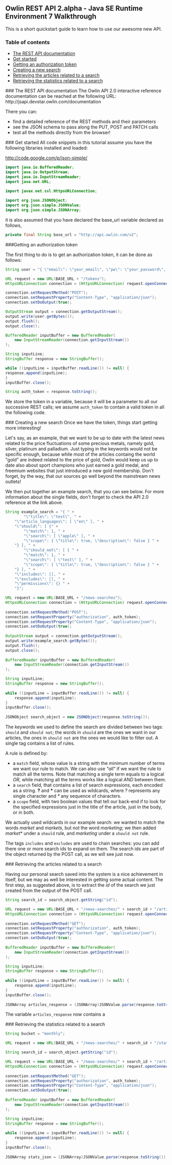 ## Owlin REST API 2.alpha - Java SE Runtime Environment 7 Walkthrough

This is a short quickstart guide to learn how to use our awesome new API.

### Table of contents
- [The REST API documentation](#apidocumentation)
- [Get started](#getstarted)
- [Getting an authorization token](#authtoken)
- [Creating a new search](#newsearch)
- [Retrieving the articles related to a search](#searcharticles)
- [Retrieving the statistics related to a search](#searchstats)

<div id='apidocumentation'/>
### The REST API documentation
The Owlin API 2.0 interactive reference documentation can be reached at the following URL: http://jsapi.devstar.owlin.com/documentation

There you can:
* find a detailed reference of the REST methods and their parameters
* see the JSON schema to pass along the PUT, POST and PATCH calls
* test all the methods directly from the browser!

<div id='getstarted'/>
### Get started
All code snippets in this tutorial assume you have the following libraries installed and loaded:

http://code.google.com/p/json-simple/

```java
import java.io.BufferedReader;
import java.io.OutputStream;
import java.io.InputStreamReader;
import java.net.URL;
 
import javax.net.ssl.HttpsURLConnection;

import org.json.JSONObject;
import org.json.simple.JSONValue;
import org.json.simple.JSONArray;
```

it is also assumed that you have declared the base_url variable declared as follows,

```java
private final String base_url = "http://api.owlin.com/v2";

```

<div id='authtoken'/>
###Getting an authorization token

The first thing to do is to get an authorization token, it can be done as follows:

```java
String user = "{ \"email\": \"your_email\", \"pw\": \"your_password\", \"duration\": 0 }";

URL request = new URL(BASE_URL + "/tokens");
HttpsURLConnection connection = (HttpsURLConnection) request.openConnection();

connection.setRequestMethod("POST");
connection.setRequestProperty("Content-Type", "application/json");
connection.setDoOutput(true);

OutputStream output = connection.getOutputStream();
output.write(user.getBytes());
output.flush();
output.close();

BufferedReader inputBuffer = new BufferedReader(
    new InputStreamReader(connection.getInputStream())
);

String inputLine;
StringBuffer response = new StringBuffer();

while ((inputLine = inputBuffer.readLine()) != null) {
response.append(inputLine);
}
inputBuffer.close();

String auth_token = response.toString(); 
```

 We store the token in a variable, because it will be a parameter to all our successive REST calls; we assume `auth_token` to contain a valid token in all the following code.
 
<div id='newsearch'/>
### Creating a new search
Once we have the token, things start getting more interesting!

Let's say, as an example, that we want to be up to date with the latest news related to the price fluctuations of some precious metals, namely gold, silver, platinum and palladium. Just typing in the keywords would not be specific enough, because while most of the articles containg the world "gold" are indeed related to the price of gold, Owlin would keep us up to date also about sport champions who just earned a gold medal, and freemium websites that just introduced a new gold membership.
Don't forget, by the way, that our sources go well beyond the mainstream news outlets! 

We then put together an example search, that you can see below.  For more information about the single fields, don't forget to check the API 2.0 reference at the link above.

```java
String example_search = "{ " +
        "\"title\": \"test\", " +
	"\"article_languages\": [ \"en\" ], " +
	"\"should\": [ {" +
	    "\"match\": 1, " +
	    "\"search\": [ \"apple\" ], " +
	    "\"scope\": { \"title\": true, \"description\": false } " +
	"} ], " +
        "\"should_not\": [ { " +
	    "\"match\": 1, " +
	    "\"search\": [ \"test\" ], " +
	    "\"scope\": { \"title\": true, \"description\": false } " +
	"} ], " +
	"\"includes\": [], " +
	"\"excludes\": [], " +
	"\"permissions\": {} " +
    "}";

URL request = new URL(BASE_URL + "/news-searches");
HttpsURLConnection connection = (HttpsURLConnection) request.openConnection();
                        
connection.setRequestMethod("POST");
connection.setRequestProperty("authorization", auth_token);
connection.setRequestProperty("Content-Type", "application/json");
connection.setDoOutput(true);
                        
OutputStream output = connection.getOutputStream();
output.write(example_search.getBytes());
output.flush();
output.close();
			
BufferedReader inputBuffer = new BufferedReader(
    new InputStreamReader(connection.getInputStream())
);

String inputLine;
StringBuffer response = new StringBuffer();
                        
while ((inputLine = inputBuffer.readLine()) != null) {
    response.append(inputLine);
}
inputBuffer.close();
                         
JSONObject search_object = new JSONObject(response.toString());
```

The keywords we used to define the search are divided between two tags: `should` and `should not`; the words in `should` are the ones we want in our articles, the ones in `should not` are the ones we would like to filter out. A single tag contains a list of rules.

A rule is defined by:
* a `match` field, whose value is a string with the minimum number of terms we want our rule to match. We can also use *"all"* if we want the rule to match all the terms. Note that matching a single term equals to a logical *OR*, while matching all the terms works like a logical *AND* between them.
* a `search` field, that contains a list of search expressions, each encoded as a string. __?__ and __*__ can be used as wildcards, where _?_ represents any single character and _*_ any sequence of characters. 
* a `scope` field, with two boolean values that tell our back-end if to look for the specified expressions just in the title of the article, just in the body, or in both.  

We actually used wildcards in our example search: we wanted to match the words *market* and *markets*, but not the word *marketing*; we then added *market*\* under a `should` rule, and *marketing* under a `should not` rule.

The tags `includes` and `excludes` are used to chain searches: you can add there one or more search ids to expand on them.  The search ids are part of the object returned by the POST call, as we will see just now.

<div id='searcharticles'/>
### Retrieving the articles related to a search

Having our personal search saved into the system is a nice achievement in itself, but we may as well be interested in getting some actual content. The first step, as suggested above, is to extract the *id* of the search we just created from the output of the POST call.

```java
String search_id = search_object.getString("id");

URL request = new URL(BASE_URL + "/news-searches/" + search_id + "/articles");
HttpsURLConnection connection = (HttpsURLConnection) request.openConnection();
 
connection.setRequestMethod("GET");
connection.setRequestProperty("authorization", auth_token);
connection.setRequestProperty("Content-Type", "application/json");
connection.setDoOutput(true);
			
BufferedReader inputBuffer = new BufferedReader(
    new InputStreamReader(connection.getInputStream())
);

String inputLine;
StringBuffer response = new StringBuffer();
 
while ((inputLine = inputBuffer.readLine()) != null) {
    response.append(inputLine);
}
inputBuffer.close();
		
JSONArray articles_response = (JSONArray)JSONValue.parse(response.toString());
```
The variable `articles_response` now contains a 


<div id='searchstats'/>
### Retrieving the statistics related to a search

```java
String bucket = "monthly";

URL request = new URL(BASE_URL + "/news-searches/" + search_id + "/stats/" + bucket);

String search_id = search_object.getString("id");

URL request = new URL(BASE_URL + "/news-searches/" + search_id + "/articles");
HttpsURLConnection connection = (HttpsURLConnection) request.openConnection();
 
connection.setRequestMethod("GET");
connection.setRequestProperty("authorization", auth_token);
connection.setRequestProperty("Content-Type", "application/json");
connection.setDoOutput(true);
			
BufferedReader inputBuffer = new BufferedReader(
    new InputStreamReader(connection.getInputStream())
);

String inputLine;
StringBuffer response = new StringBuffer();
 
while ((inputLine = inputBuffer.readLine()) != null) {
    response.append(inputLine);
}
inputBuffer.close();
		
JSONArray stats_json = (JSONArray)JSONValue.parse(response.toString());
```

